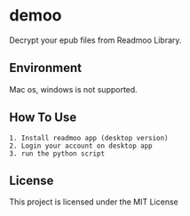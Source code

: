# demoo
Decrypt your epub files from Readmoo Library.
## Environment
Mac os, windows is not supported.
## How To Use
```
1. Install readmoo app (desktop version)
2. Login your account on desktop app
3. run the python script
```
## License
This project is licensed under the MIT License
